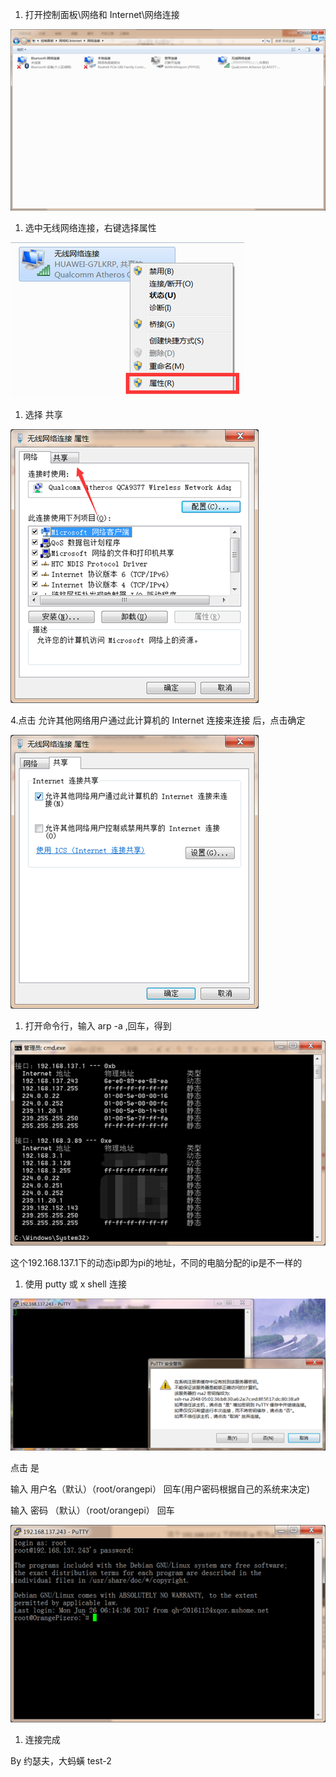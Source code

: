 1. 打开控制面板\网络和 Internet\网络连接

![](/assets/wanjia/wanxian/import1.png)

1. 选中无线网络连接，右键选择属性

![](/assets/wanjia/wanxian/import2.png)

1. 选择 共享

![](/assets/wanjia/wanxian/import3.png)

4.点击 允许其他网络用户通过此计算机的 Internet 连接来连接 后，点击确定

![](/assets/wanjia/wanxian/import4.png)

1. 打开命令行，输入 arp -a ,回车，得到

![](/assets/wanjia/wanxian/import5.png)

这个192.168.137.1下的动态ip即为pi的地址，不同的电脑分配的ip是不一样的

1. 使用 putty 或 x shell 连接

![](/assets/wanjia/wanxian/import6.png)

点击 是 

输入 用户名（默认）（root/orangepi） 回车\(用户密码根据自己的系统来决定\)

输入 密码 （默认）（root/orangepi） 回车

![](/assets/wanjia/wanxian/import7.png)

1. 连接完成

By 约瑟夫，大蚂蟥 test-2

